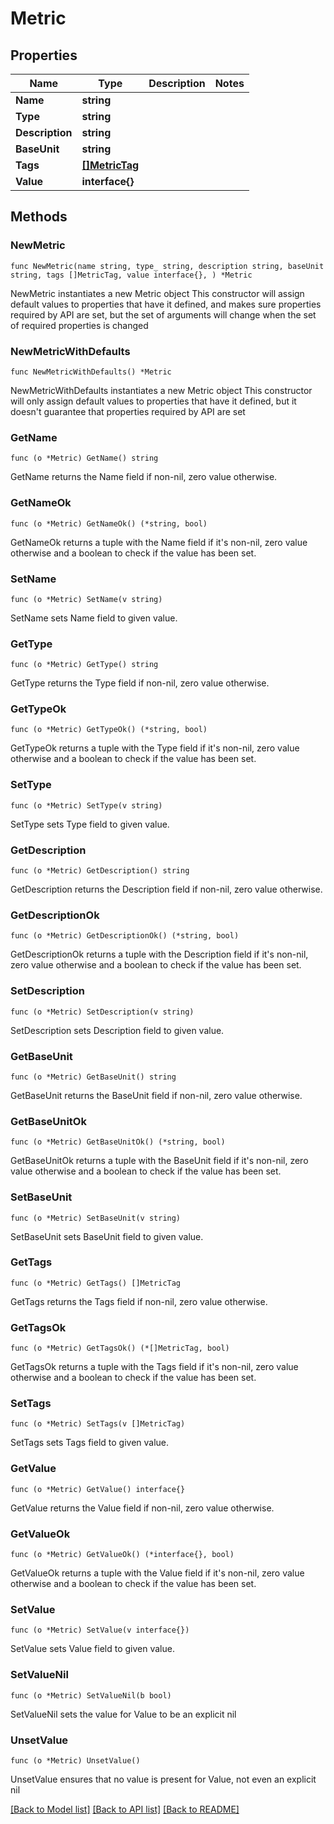 # Metric

## Properties

Name | Type | Description | Notes
------------ | ------------- | ------------- | -------------
**Name** | **string** |  | 
**Type** | **string** |  | 
**Description** | **string** |  | 
**BaseUnit** | **string** |  | 
**Tags** | [**[]MetricTag**](MetricTag.md) |  | 
**Value** | **interface{}** |  | 

## Methods

### NewMetric

`func NewMetric(name string, type_ string, description string, baseUnit string, tags []MetricTag, value interface{}, ) *Metric`

NewMetric instantiates a new Metric object
This constructor will assign default values to properties that have it defined,
and makes sure properties required by API are set, but the set of arguments
will change when the set of required properties is changed

### NewMetricWithDefaults

`func NewMetricWithDefaults() *Metric`

NewMetricWithDefaults instantiates a new Metric object
This constructor will only assign default values to properties that have it defined,
but it doesn't guarantee that properties required by API are set

### GetName

`func (o *Metric) GetName() string`

GetName returns the Name field if non-nil, zero value otherwise.

### GetNameOk

`func (o *Metric) GetNameOk() (*string, bool)`

GetNameOk returns a tuple with the Name field if it's non-nil, zero value otherwise
and a boolean to check if the value has been set.

### SetName

`func (o *Metric) SetName(v string)`

SetName sets Name field to given value.


### GetType

`func (o *Metric) GetType() string`

GetType returns the Type field if non-nil, zero value otherwise.

### GetTypeOk

`func (o *Metric) GetTypeOk() (*string, bool)`

GetTypeOk returns a tuple with the Type field if it's non-nil, zero value otherwise
and a boolean to check if the value has been set.

### SetType

`func (o *Metric) SetType(v string)`

SetType sets Type field to given value.


### GetDescription

`func (o *Metric) GetDescription() string`

GetDescription returns the Description field if non-nil, zero value otherwise.

### GetDescriptionOk

`func (o *Metric) GetDescriptionOk() (*string, bool)`

GetDescriptionOk returns a tuple with the Description field if it's non-nil, zero value otherwise
and a boolean to check if the value has been set.

### SetDescription

`func (o *Metric) SetDescription(v string)`

SetDescription sets Description field to given value.


### GetBaseUnit

`func (o *Metric) GetBaseUnit() string`

GetBaseUnit returns the BaseUnit field if non-nil, zero value otherwise.

### GetBaseUnitOk

`func (o *Metric) GetBaseUnitOk() (*string, bool)`

GetBaseUnitOk returns a tuple with the BaseUnit field if it's non-nil, zero value otherwise
and a boolean to check if the value has been set.

### SetBaseUnit

`func (o *Metric) SetBaseUnit(v string)`

SetBaseUnit sets BaseUnit field to given value.


### GetTags

`func (o *Metric) GetTags() []MetricTag`

GetTags returns the Tags field if non-nil, zero value otherwise.

### GetTagsOk

`func (o *Metric) GetTagsOk() (*[]MetricTag, bool)`

GetTagsOk returns a tuple with the Tags field if it's non-nil, zero value otherwise
and a boolean to check if the value has been set.

### SetTags

`func (o *Metric) SetTags(v []MetricTag)`

SetTags sets Tags field to given value.


### GetValue

`func (o *Metric) GetValue() interface{}`

GetValue returns the Value field if non-nil, zero value otherwise.

### GetValueOk

`func (o *Metric) GetValueOk() (*interface{}, bool)`

GetValueOk returns a tuple with the Value field if it's non-nil, zero value otherwise
and a boolean to check if the value has been set.

### SetValue

`func (o *Metric) SetValue(v interface{})`

SetValue sets Value field to given value.


### SetValueNil

`func (o *Metric) SetValueNil(b bool)`

 SetValueNil sets the value for Value to be an explicit nil

### UnsetValue
`func (o *Metric) UnsetValue()`

UnsetValue ensures that no value is present for Value, not even an explicit nil

[[Back to Model list]](../README.md#documentation-for-models) [[Back to API list]](../README.md#documentation-for-api-endpoints) [[Back to README]](../README.md)


